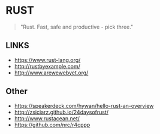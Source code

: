 RUST
====

> "Rust. Fast, safe and productive - pick three."


LINKS
-----

* https://www.rust-lang.org/
* http://rustbyexample.com/
* http://www.arewewebyet.org/

Other
-------

* https://speakerdeck.com/hywan/hello-rust-an-overview
* http://zsiciarz.github.io/24daysofrust/
* http://www.rustacean.net/
* https://github.com/nrc/r4cppp
